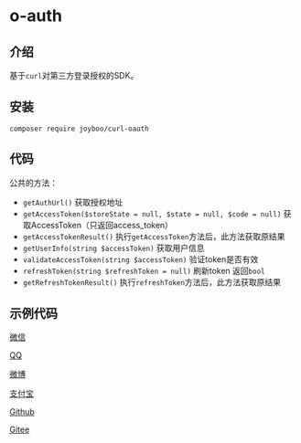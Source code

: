 # o-auth

## 介绍

基于`curl`对第三方登录授权的SDK。

## 安装

```
composer require joyboo/curl-oauth
```

## 代码

公共的方法：
- `getAuthUrl()` 获取授权地址
- `getAccessToken($storeState = null, $state = null, $code = null)` 获取AccessToken（只返回access_token）
- `getAccessTokenResult()` 执行`getAccessToken`方法后，此方法获取原结果
- `getUserInfo(string $accessToken)` 获取用户信息
- `validateAccessToken(string $accessToken)` 验证token是否有效
- `refreshToken(string $refreshToken = null)` 刷新token 返回`bool`
- `getRefreshTokenResult()` 执行`refreshToken`方法后，此方法获取原结果


## 示例代码

[微信](./examples/WeiXin.php)

[QQ](./examples/QQ.php)

[微博](./examples/Weibo.php)

[支付宝](./examples/AliPay.php)

[Github](./examples/Github.php)

[Gitee](./examples/Gitee.php)
